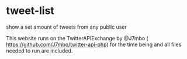 # tweet-list
show a set amount of tweets from any public user


This website runs on the TwitterAPIExchange by @J7mbo ( https://github.com/J7mbo/twitter-api-php) for the time being and all files needed to run are included. 
